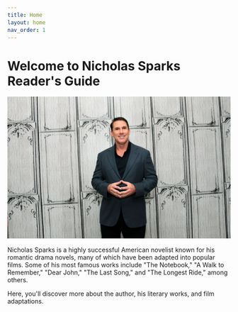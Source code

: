 ```yaml
---
title: Home
layout: home
nav_order: 1
---
```


# Welcome to Nicholas Sparks Reader's Guide 

![alt Sparks](Images/Sparks3.png)

Nicholas Sparks is a highly successful American novelist known for his romantic drama novels, many of which have been adapted into popular films. Some of his most famous works include "The Notebook," "A Walk to Remember," "Dear John," "The Last Song," and "The Longest Ride," among others.

Here, you'll discover more about the author, his literary works, and film adaptations.